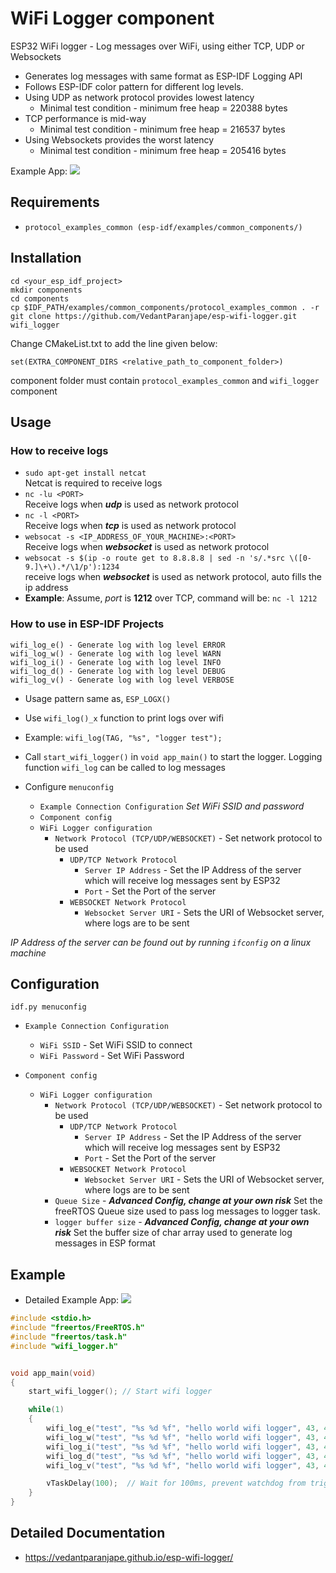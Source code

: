 WiFi Logger component
====================
ESP32 WiFi logger - Log messages over WiFi, using either TCP, UDP or Websockets
* Generates log messages with same format as ESP-IDF Logging API
* Follows ESP-IDF color pattern for different log levels.
* Using UDP as network protocol provides lowest latency
  * Minimal test condition - minimum free heap = 220388 bytes
* TCP performance is mid-way
  * Minimal test condition - minimum free heap = 216537 bytes
* Using Websockets provides the worst latency
  * Minimal test condition - minimum free heap = 205416 bytes

Example App: ![](https://github.com/VedantParanjape/esp-component-examples/tree/master/esp_wifi_logger_example)

## Requirements

* `protocol_examples_common (esp-idf/examples/common_components/)`

## Installation

```
cd <your_esp_idf_project>
mkdir components
cd components
cp $IDF_PATH/examples/common_components/protocol_examples_common . -r
git clone https://github.com/VedantParanjape/esp-wifi-logger.git wifi_logger
```

Change CMakeList.txt to add the line given below:

`set(EXTRA_COMPONENT_DIRS <relative_path_to_component_folder>)`

component folder must contain `protocol_examples_common` and `wifi_logger` component
## Usage

### How to receive logs

* `sudo apt-get install netcat`     
  Netcat is required to receive logs    
* `nc -lu <PORT>`     
  Receive logs when ***udp*** is used as network protocol   
* `nc -l <PORT>`    
  Receive logs when ***tcp*** is used as network protocol   
* `websocat -s <IP_ADDRESS_OF_YOUR_MACHINE>:<PORT>`     
  Receive logs when ***websocket*** is used as network protocol   
* `websocat -s $(ip -o route get to 8.8.8.8 | sed -n 's/.*src \([0-9.]\+\).*/\1/p'):1234`     
  receive logs when ***websocket*** is used as network protocol, auto fills the ip address    
* **Example**: Assume, *port* is **1212** over TCP, command will be: `nc -l 1212`     

### How to use in ESP-IDF Projects
```
wifi_log_e() - Generate log with log level ERROR
wifi_log_w() - Generate log with log level WARN
wifi_log_i() - Generate log with log level INFO
wifi_log_d() - Generate log with log level DEBUG
wifi_log_v() - Generate log with log level VERBOSE
```

* Usage pattern same as, `ESP_LOGX()`
* Use `wifi_log()_x` function to print logs over wifi
* Example: `wifi_log(TAG, "%s", "logger test");`
* Call `start_wifi_logger()` in `void app_main()` to start the logger. Logging function `wifi_log` can be called to log messages

* Configure `menuconfig`
  * `Example Connection Configuration` *Set WiFi SSID and password*
  * `Component config`
  * `WiFi Logger configuration`
    * `Network Protocol (TCP/UDP/WEBSOCKET)` - Set network protocol to be used 
      * `UDP/TCP Network Protocol`
        * `Server IP Address` - Set the IP Address of the server which will receive log messages sent by ESP32
        * `Port` - Set the Port of the server
      * `WEBSOCKET Network Protocol`
        * `Websocket Server URI` - Sets the URI of Websocket server, where logs are to be sent

*IP Address of the server can be found out by running `ifconfig` on a linux machine*

## Configuration

```
idf.py menuconfig
```
* `Example Connection Configuration`
  * `WiFi SSID` -  Set WiFi SSID to connect
  * `WiFi Password` - Set WiFi Password

* `Component config`
  * `WiFi Logger configuration`
    * `Network Protocol (TCP/UDP/WEBSOCKET)` - Set network protocol to be used 
      * `UDP/TCP Network Protocol`
        * `Server IP Address` - Set the IP Address of the server which will receive log messages sent by ESP32
        * `Port` - Set the Port of the server
      * `WEBSOCKET Network Protocol`
        * `Websocket Server URI` - Sets the URI of Websocket server, where logs are to be sent
    * `Queue Size` - ***Advanced Config, change at your own risk*** Set the freeRTOS Queue size used to pass log messages to logger task.
    * `logger buffer size` - ***Advanced Config, change at your own risk*** Set the buffer size of char array used to generate log messages in ESP format

## Example
* Detailed Example App: ![](https://github.com/VedantParanjape/esp-component-examples/tree/master/esp_wifi_logger_example)

```C
#include <stdio.h>
#include "freertos/FreeRTOS.h"
#include "freertos/task.h"
#include "wifi_logger.h"


void app_main(void)
{
    start_wifi_logger(); // Start wifi logger

    while(1)
    {
        wifi_log_e("test", "%s %d %f", "hello world wifi logger", 43, 45.341223242); // write log over wifi with log level -> ERROR
        wifi_log_w("test", "%s %d %f", "hello world wifi logger", 43, 45.341223242); // write log over wifi with log level -> WARN
        wifi_log_i("test", "%s %d %f", "hello world wifi logger", 43, 45.341223242); // write log over wifi with log level -> INFO
        wifi_log_d("test", "%s %d %f", "hello world wifi logger", 43, 45.341223242); // write log over wifi with log level -> DEBUG
        wifi_log_v("test", "%s %d %f", "hello world wifi logger", 43, 45.341223242); // write log over wifi with log level -> VERBOSE

        vTaskDelay(100);  // Wait for 100ms, prevent watchdog from triggering a reset
    }
}
```

## Detailed Documentation

* https://vedantparanjape.github.io/esp-wifi-logger/